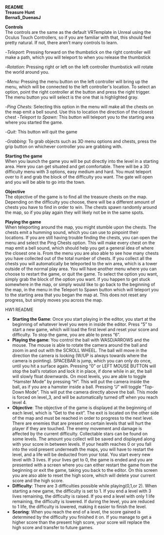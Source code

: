 **README**  
**Treasure Hunt**  
**BernaS_DuenasJ**  
  
**Controls**  
The controls are the same as the default VRTemplate in Unreal using the Oculus Touch Controllers, so if you are familiar with that, this should feel pretty natural. If not, there aren’t many controls to learn.

-*Teleport:* Pressing forward on the thumbstick on the right controller will make a path, which you will teleport to when you release the thumbstick

-*Rotation:* Pressing right or left on the left controller thumbstick will rotate the world around you.

-*Menu:* Pressing the menu button on the left controller will bring up the menu, which will be connected to the left controller's location. To select an option, point the right controller at the button and press the right trigger. The menu button you will select is the one that is highlighted gray.

-*Ping Chests:* Selecting this option in the menu will make all the chests on the map emit a bell sound. Use this to location the direction of the closest chest
-*Teleport to Spawn:* This button will teleport you to the starting area where you started the game.

-*Quit:* This button will quit the game 

-*Grabbing:* To grab objects such as 3D menu options and chests, press the grip button on whichever controller you are grabbing with. 

**Starting the game**  
	When you launch the game you will be put directly into the level in a starting area. Here you can get situated and get comfortable. There will be a 3D difficulty menu with 3 options, easy medium and hard. You must teleport over to it and grab the block of the difficulty you want. The gate will open and you will be able to go into the town. 

**Objective**  
	The objective of the game is to find all the treasure chests on the map. Depending on the difficulty you choose, there will be a different amount of chests you have to find in order to win. The chests spawn randomly around the map, so if you play again they will likely not be in the same spots.

**Playing the game**  
	When teleporting around the map, you might stumble upon the chests. The chests emit a humming sound, which you can use to pinpoint their locations. If you are still having trouble finding the chests, you can open the menu and select the Ping Chests option. This will make every chest on the map emit a bell sound, which should help you get a general idea of where the closest one is. From the menu you are also able to see how many chests you have collected out of the total number of chests. If you collect all the chests you will automatically be teleported to the win area, which is a tower outside of the normal play area. You will have another menu where you can choose to restart the game, or quit the game. To select the option you want, simply grab the block of the option you want. 
	If you happen to get stuck somewhere in the map, or simply would like to go back to the beginning of the map, in the menu in the Teleport to Spawn button which will teleport you to the starting area that you began the map at. This does not reset any progress, but simply moves you across the map.








HW1 README
- **Starting the Game**: Once you start playing in the editor, you start at the beginning of whatever level you were in inside the editor. Press “5” to start a new game, which will load the first level and reset your score and difficulty. To stop the game, you are able to press ”6”.
- **Playing the game**: You control the ball with WASD/ARROWS and the mouse. The mouse is able to rotate the camera around the ball and zoom in and out with the SCROLL WHEEL. The ball will move in the direction the camera is looking (W/UP is always towards where the camera is pointing). SPACEBAR is jump, which you can only do once, until you hit a surface again. Pressing “0” or LEFT MOUSE BUTTON will stop the ball’s rotation and lock it in place, if done while in air, the ball will slowly float downwards. On most levels, you are able to toggle “Hamster Mode” by pressing “H”. This will put the camera inside the ball, as if you are a hamster inside a ball. Pressing “J” will toggle “Top-Down Mode”. This will put the camera directly above the ball. This mode is forced on level_3, and will be automatically turned off when you reach level 4.
- **Objective**: The objective of the game is displayed at the beginning of each level, which is “Get to the exit”. The exit is located on the other side of the map and must be reached in order to progress to the next level. There are enemies that are present on certain levels that will hurt the player if they are touched. The enemy movement and damage is affected by the current difficulty. Collectable stars can be found on some levels. The amount you collect will be saved and displayed along with your score in between levels. If your health reaches 0 or you fall into the void present underneath the maps, you will have to restart the level, and a life will be deducted from your total. You start every new level with 3 lives. If your lives get to 0, the game is ended and you are presented with a screen where you can either restart the game from the beginning or exit the game, taking you back to the editor. On this screen you are also able to reset the high score, which will delete your current score and the high score. 
- **Difficulty**: There are 3 difficulties possible while playing(0,1,or 2). When starting a new game, the difficulty is set to 1. If you end a level with 3 lives remaining, the difficulty is raised. If you end a level with only 1 life remaining, the difficulty is lowered. If during the level, you are reduced to 1 life, the difficulty is lowered, making it easier to finish the level. 
- **Scoring**: When you reach the end of a level, the score gained is determined by the difficulty you finished it on. If you manage to get a higher score than the present high score, your score will replace the high score and transfer to future games.
